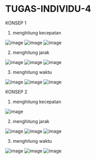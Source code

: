 # TUGAS-INDIVIDU-4

KONSEP 1

1. menghitung kecepatan

![image](https://user-images.githubusercontent.com/93015185/139532008-65d10d69-91d4-4d2c-b14e-7c9d71d63b7c.png)
![image](https://user-images.githubusercontent.com/93015185/139532016-affb00ad-bc8f-46cd-9a91-dc10e6f7371a.png)
![image](https://user-images.githubusercontent.com/93015185/139532060-6f534fce-b4d8-44fc-b26e-2d5165fc4b9f.png)

2. menghitung jarak

![image](https://user-images.githubusercontent.com/93015185/139532075-1ff872b1-acdd-4f48-977a-d3d9d4d867be.png)
![image](https://user-images.githubusercontent.com/93015185/139532083-519feaaf-df0d-47a5-9d14-e9741b3d6b53.png)
![image](https://user-images.githubusercontent.com/93015185/139532110-72384abc-ebc2-425b-aa8f-f04d3d88c146.png)

3. menghitung waktu

![image](https://user-images.githubusercontent.com/93015185/139532122-d9994fac-d186-4dff-bc60-165fbc8e53a3.png)
![image](https://user-images.githubusercontent.com/93015185/139532133-5bdf0215-ecec-401b-9917-6cdf42ed13b1.png)
![image](https://user-images.githubusercontent.com/93015185/139532150-9236f9e4-821a-4d69-ae34-f9c866c44686.png)

KONSEP 2

1. menghitung kecepatan

![image](https://user-images.githubusercontent.com/93015185/139532163-3c07f9de-c49c-4523-b145-936e2699f275.png)


2. menghitung jarak

![image](https://user-images.githubusercontent.com/93015185/139531875-ff9f27dc-e4af-48a1-bcec-64ceb80ce278.png)
![image](https://user-images.githubusercontent.com/93015185/139531883-198d8a85-1f24-48fc-b5e0-62b60ab93578.png)
![image](https://user-images.githubusercontent.com/93015185/139531889-30be7b92-c23b-47b6-9f93-19b41c7bdc2b.png)

3. menghitung waktu

![image](https://user-images.githubusercontent.com/93015185/139531906-f34a465e-2261-4e76-9575-d31d821b5c92.png)
![image](https://user-images.githubusercontent.com/93015185/139531912-b6683619-b2db-4e38-b51c-13c4720057dc.png)
![image](https://user-images.githubusercontent.com/93015185/139531915-f5cdf2c4-09a5-4bfd-a86c-2b7c2d042c27.png)
